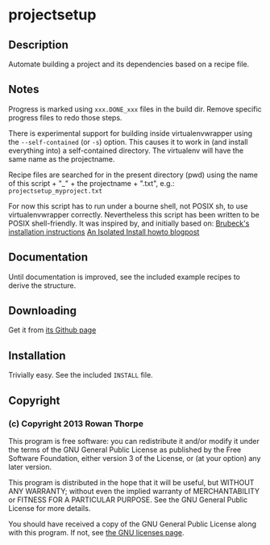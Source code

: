 # projectsetup

## Description

Automate building a project and its dependencies based on a recipe file.

## Notes

Progress is marked using `xxx.DONE_xxx` files in the build dir. Remove specific
progress files to redo those steps.

There is experimental support for building inside virtualenvwrapper using the
`--self-contained` (or `-s`) option. This causes it to work in (and install
everything into) a self-contained directory. The virtualenv will have the same
name as the projectname.

Recipe files are searched for in the present directory (pwd) using the name
of this script + "_" + the projectname + ".txt", e.g.:
`projectsetup_myproject.txt`

For now this script has to run under a bourne shell, not POSIX sh, to use
virtualenvwrapper correctly. Nevertheless this script has been written to be
POSIX shell-friendly. It was inspired by, and initially based on:
 [Brubeck's installation instructions](http://brubeck.io/installing.html)
 [An Isolated Install howto blogpost](http://emptysquare.net/blog/how-to-do-an-isolated-install-of-brubeck/)

## Documentation

Until documentation is improved, see the included example recipes to derive
the structure.

## Downloading

Get it from [its Github page](https://github.com/rowanthorpe/projectsetup/)

## Installation

Trivially easy. See the included `INSTALL` file.

## Copyright

### (c) Copyright 2013 Rowan Thorpe

This program is free software: you can redistribute it and/or modify
it under the terms of the GNU General Public License as published by
the Free Software Foundation, either version 3 of the License, or
(at your option) any later version.

This program is distributed in the hope that it will be useful,
but WITHOUT ANY WARRANTY; without even the implied warranty of
MERCHANTABILITY or FITNESS FOR A PARTICULAR PURPOSE.  See the
GNU General Public License for more details.

You should have received a copy of the GNU General Public License
along with this program.  If not, see [the GNU licenses page](http://www.gnu.org/licenses/).
